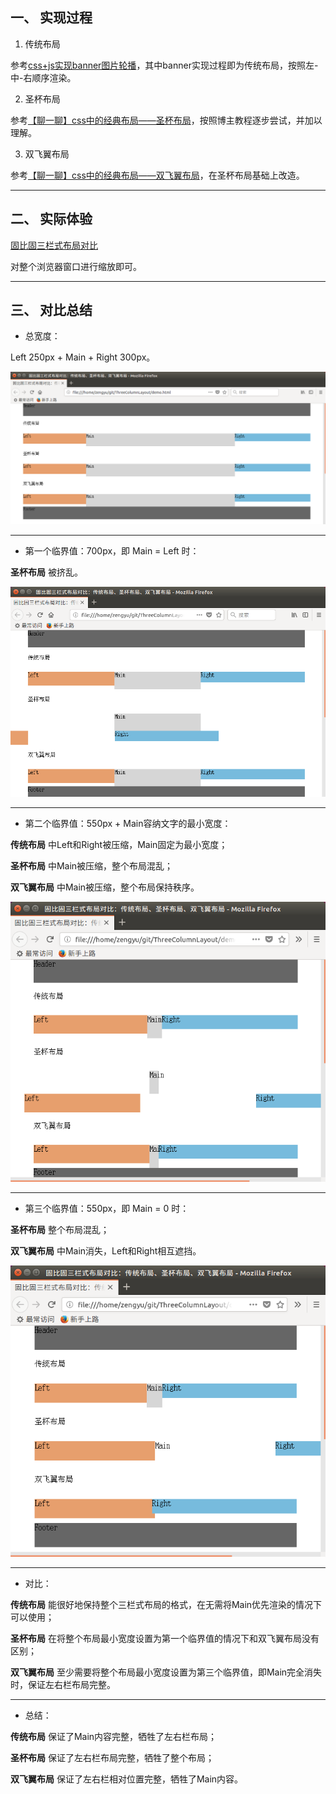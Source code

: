 ## 一、 实现过程
1. 传统布局

参考[css+js实现banner图片轮播](https://frogfans.github.io/blog.html?blogId=17)，其中banner实现过程即为传统布局，按照左-中-右顺序渲染。

2. 圣杯布局

参考[【聊一聊】css中的经典布局——圣杯布局](http://www.cnblogs.com/hl-520/p/5753075.html)，按照博主教程逐步尝试，并加以理解。

3. 双飞翼布局

参考[【聊一聊】css中的经典布局——双飞翼布局](https://www.cnblogs.com/hl-520/p/5754111.html)，在圣杯布局基础上改造。

---
## 二、 实际体验

[固比固三栏式布局对比](https://frogfans.github.io/blog.html?blogId=18)

对整个浏览器窗口进行缩放即可。

---
## 三、 对比总结
- 总宽度：

Left 250px + Main + Right 300px。

![](https://github.com/frogfans/ThreeColumnLayout/blob/master/img/001.png?raw=true)

** **
- 第一个临界值：700px，即 Main = Left 时：

**圣杯布局** 被挤乱。

![](https://github.com/frogfans/ThreeColumnLayout/blob/master/img/002.png?raw=true)

** **
- 第二个临界值：550px + Main容纳文字的最小宽度：

**传统布局** 中Left和Right被压缩，Main固定为最小宽度；

**圣杯布局** 中Main被压缩，整个布局混乱；

**双飞翼布局** 中Main被压缩，整个布局保持秩序。

![](https://github.com/frogfans/ThreeColumnLayout/blob/master/img/003.png?raw=true)

** **
- 第三个临界值：550px，即 Main = 0 时：

**圣杯布局** 整个布局混乱；

**双飞翼布局** 中Main消失，Left和Right相互遮挡。

![](https://github.com/frogfans/ThreeColumnLayout/blob/master/img/004.png?raw=true)

** **
- 对比：

**传统布局** 能很好地保持整个三栏式布局的格式，在无需将Main优先渲染的情况下可以使用；

**圣杯布局** 在将整个布局最小宽度设置为第一个临界值的情况下和双飞翼布局没有区别；

**双飞翼布局** 至少需要将整个布局最小宽度设置为第三个临界值，即Main完全消失时，保证左右栏布局完整。

** **
- 总结：

**传统布局** 保证了Main内容完整，牺牲了左右栏布局；

**圣杯布局** 保证了左右栏布局完整，牺牲了整个布局；

**双飞翼布局** 保证了左右栏相对位置完整，牺牲了Main内容。